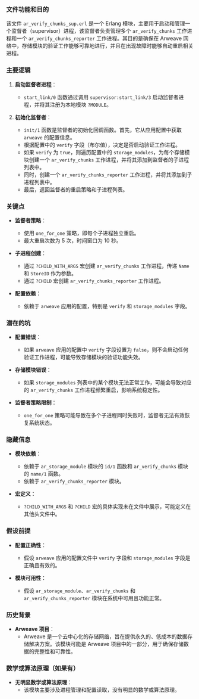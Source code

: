 ### 文件功能和目的

该文件 `ar_verify_chunks_sup.erl` 是一个 Erlang 模块，主要用于启动和管理一个监督者（supervisor）进程，该监督者负责管理多个 `ar_verify_chunks` 工作进程和一个 `ar_verify_chunks_reporter` 工作进程。其目的是确保在 Arweave 网络中，存储模块的验证工作能够可靠地进行，并且在出现故障时能够自动重启相关进程。

### 主要逻辑

1. **启动监督者进程**：
   - `start_link/0` 函数通过调用 `supervisor:start_link/3` 启动监督者进程，并将其注册为本地模块 `?MODULE`。

2. **初始化监督者**：
   - `init/1` 函数是监督者的初始化回调函数。首先，它从应用配置中获取 `arweave` 的配置信息。
   - 根据配置中的 `verify` 字段（布尔值），决定是否启动验证工作进程。
   - 如果 `verify` 为 `true`，则遍历配置中的 `storage_modules`，为每个存储模块创建一个 `ar_verify_chunks` 工作进程，并将其添加到监督者的子进程列表中。
   - 同时，创建一个 `ar_verify_chunks_reporter` 工作进程，并将其添加到子进程列表中。
   - 最后，返回监督者的重启策略和子进程列表。

### 关键点

- **监督者策略**：
  - 使用 `one_for_one` 策略，即每个子进程独立重启。
  - 最大重启次数为 5 次，时间窗口为 10 秒。

- **子进程创建**：
  - 通过 `?CHILD_WITH_ARGS` 宏创建 `ar_verify_chunks` 工作进程，传递 `Name` 和 `StoreID` 作为参数。
  - 通过 `?CHILD` 宏创建 `ar_verify_chunks_reporter` 工作进程。

- **配置依赖**：
  - 依赖于 `arweave` 应用的配置，特别是 `verify` 和 `storage_modules` 字段。

### 潜在的坑

- **配置错误**：
  - 如果 `arweave` 应用的配置中 `verify` 字段设置为 `false`，则不会启动任何验证工作进程，可能导致存储模块的验证功能失效。

- **存储模块错误**：
  - 如果 `storage_modules` 列表中的某个模块无法正常工作，可能会导致对应的 `ar_verify_chunks` 工作进程频繁重启，影响系统稳定性。

- **监督者策略限制**：
  - `one_for_one` 策略可能导致在多个子进程同时失败时，监督者无法有效恢复系统状态。

### 隐藏信息

- **模块依赖**：
  - 依赖于 `ar_storage_module` 模块的 `id/1` 函数和 `ar_verify_chunks` 模块的 `name/1` 函数。
  - 依赖于 `ar_verify_chunks_reporter` 模块。

- **宏定义**：
  - `?CHILD_WITH_ARGS` 和 `?CHILD` 宏的具体实现未在文件中展示，可能定义在其他头文件中。

### 假设前提

- **配置正确性**：
  - 假设 `arweave` 应用的配置文件中 `verify` 字段和 `storage_modules` 字段是正确且有效的。

- **模块可用性**：
  - 假设 `ar_storage_module`、`ar_verify_chunks` 和 `ar_verify_chunks_reporter` 模块在系统中可用且功能正常。

### 历史背景

- **Arweave 项目**：
  - Arweave 是一个去中心化的存储网络，旨在提供永久的、低成本的数据存储解决方案。该模块可能是 Arweave 项目中的一部分，用于确保存储数据的完整性和可靠性。

### 数学或算法原理（如果有）

- **无明显数学或算法原理**：
  - 该模块主要涉及进程管理和配置读取，没有明显的数学或算法原理。